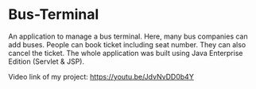 # Bus-Terminal
An application to manage a bus terminal. Here, many bus companies can add buses. People can book ticket including seat number. They can also cancel the ticket. The whole application was built using Java Enterprise Edition (Servlet & JSP).

Video link of my project:
https://youtu.be/JdvNvDD0b4Y
